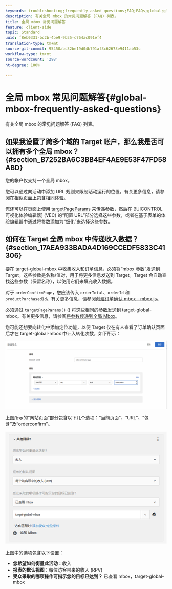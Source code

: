 ```yaml
---
keywords: troubleshooting;frequently asked questions;FAQ;FAQs;global;global mbox
description: 有关全局 mbox 的常见问题解答 (FAQ) 列表。
title: 全局 mbox 常见问题解答
feature: client-side
topic: Standard
uuid: f8eb0331-bc2b-4be9-9b35-c764ac091ef4
translation-type: tm+mt
source-git-commit: 95450abc32be19d04b791af3c62673e9411ab53c
workflow-type: tm+mt
source-wordcount: '298'
ht-degree: 100%

---
```



# 全局 mbox 常见问题解答{#global-mbox-frequently-asked-questions}

有关全局 mbox 的常见问题解答 (FAQ) 列表。

## 如果我设置了跨多个域的 Target 帐户，那么我是否可以拥有多个全局 mbox？{#section_B7252BA6C3BB4EF4AE9E53F47FD58ABD}

您的帐户仅支持一个全局 mbox。

您可以通过向活动中添加 URL 规则来限制活动运行的位置。有关更多信息，请参阅[在相似页面上包含相同体验](/help/c-experiences/c-visual-experience-composer/temtest.md#task_2539D51A18044F82B0D9895636546781)。

您还可以在页面上使用 [targetPageParams](/help/c-implementing-target/c-implementing-target-for-client-side-web/targetpageparams.md) 来传递参数，然后在 [!UICONTROL 可视化体验编辑器] (VEC) 的“配置 URL”部分选择这些参数，或者在基于表单的体验编辑器中通过将参数添加为“细化”来选择这些参数。

## 如何在 Target 全局 mbox 中传递收入数据？{#section_17AEA933BADA4D169CCEDF5833C41306}

要在 target-global-mbox 中收集收入和订单信息，必须将“mbox 参数”发送到 Target。这些参数是名称/值对，用于将更多信息发送到 Target。Target 会自动查找这些参数（保留名称），以使用它们来填充收入数据。

对于 `orderConfirmPage`，您应该传入 `orderTotal`、`orderId` 和 `productPurchasedId`。有关更多信息，请参阅[创建订单确认 mbox - mbox.js](/help/c-implementing-target/c-implementing-target-for-client-side-web/t-mbox-download/orderconfirm-create.md#task_0036D5F6C062442788BB55E872816D82)。

必须通过 `targetPageParams()` () 将这些相同的参数发送到 target-global-mbox。有关更多信息，请参阅[将参数传递到全局 Mbox](/help/c-implementing-target/c-implementing-target-for-client-side-web/t-mbox-download/c-understanding-global-mbox/pass-parameters-to-global-mbox.md#concept_33362A04146C4E3C8E7089B65F38B5E5)。

您可能还想要向转化中添加定位功能，以便 Target 仅在有人查看了订单确认页面后才在 target-global-mbox 中计入转化次数，如下所示：

![](assets/revenue1.png)

上图所示的“网站页面”部分包含以下几个选项：“当前页面”、“URL”、“包含”及“orderconfirm”。

![](assets/revenue2.png)

上图中的选项包含以下设置：

* **您希望如何衡量此活动：**&#x200B;收入
* **报表的默认视图：**&#x200B;每位访客带来的收入 (RPV)
* **受众采取的哪项操作可指示您的目标已达到？** 已查看 mbox，target-global-mbox